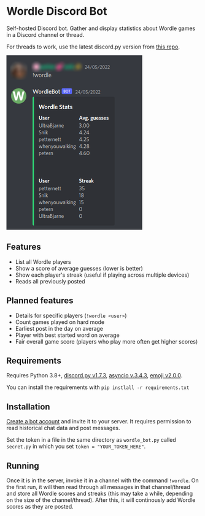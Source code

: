 # Wordle Discord Bot
Self-hosted Discord bot. Gather and display statistics about Wordle games in a Discord channel or thread.

For threads to work, use the latest discord.py version from [this repo](https://github.com/Rapptz/discord.py).

![The bot sending a message in a Discord channel](images/stats.png)


## Features
- List all Wordle players
- Show a score of average guesses (lower is better)
- Show each player's streak (useful if playing across multiple devices)
- Reads all previously posted 


## Planned features
- Details for specific players (`!wordle <user>`)
- Count games played on hard mode
- Earliest post in the day on average
- Player with best started word on average
- Fair overall game score (players who play more often get higher scores)


## Requirements
Requires Python 3.8+, [discord.py v1.7.3](https://pypi.org/project/discord.py/), [asyncio v.3.4.3](https://pypi.org/project/asyncio/), [emoji v2.0.0](https://pypi.org/project/emoji/).

You can install the requirements with `pip instlall -r requirements.txt`

## Installation
[Create a bot account](https://discordpy.readthedocs.io/en/stable/discord.html) and invite it to your server.
It requires permission to read historical chat data and post messages.

Set the token in a file in the same directory as `wordle_bot.py` called `secret.py` in which you set `token = "YOUR_TOKEN_HERE"`.

## Running

Once it is in the server, invoke it in a channel with the command `!wordle`.
On the first run, it will then read through all messages in that channel/thread and store all Wordle scores and streaks (this may take a while, depending on the size of the channel/thread).
After this, it will continously add Wordle scores as they are posted.
